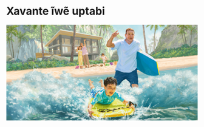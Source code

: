 # Xavante ĩwẽ uptabi
![Imagem](https://raw.githubusercontent.com/Tserewara/blog-posts/master/images/paradise.jpg)
